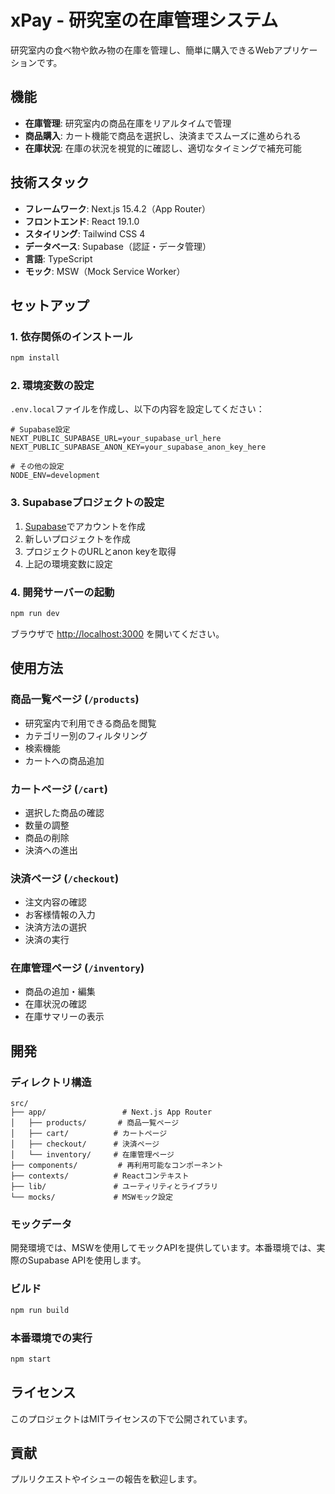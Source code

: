 # xPay - 研究室の在庫管理システム

研究室内の食べ物や飲み物の在庫を管理し、簡単に購入できるWebアプリケーションです。

## 機能

- **在庫管理**: 研究室内の商品在庫をリアルタイムで管理
- **商品購入**: カート機能で商品を選択し、決済までスムーズに進められる
- **在庫状況**: 在庫の状況を視覚的に確認し、適切なタイミングで補充可能

## 技術スタック

- **フレームワーク**: Next.js 15.4.2（App Router）
- **フロントエンド**: React 19.1.0
- **スタイリング**: Tailwind CSS 4
- **データベース**: Supabase（認証・データ管理）
- **言語**: TypeScript
- **モック**: MSW（Mock Service Worker）

## セットアップ

### 1. 依存関係のインストール

```bash
npm install
```

### 2. 環境変数の設定

`.env.local`ファイルを作成し、以下の内容を設定してください：

```env
# Supabase設定
NEXT_PUBLIC_SUPABASE_URL=your_supabase_url_here
NEXT_PUBLIC_SUPABASE_ANON_KEY=your_supabase_anon_key_here

# その他の設定
NODE_ENV=development
```

### 3. Supabaseプロジェクトの設定

1. [Supabase](https://supabase.com/)でアカウントを作成
2. 新しいプロジェクトを作成
3. プロジェクトのURLとanon keyを取得
4. 上記の環境変数に設定

### 4. 開発サーバーの起動

```bash
npm run dev
```

ブラウザで [http://localhost:3000](http://localhost:3000) を開いてください。

## 使用方法

### 商品一覧ページ (`/products`)
- 研究室内で利用できる商品を閲覧
- カテゴリー別のフィルタリング
- 検索機能
- カートへの商品追加

### カートページ (`/cart`)
- 選択した商品の確認
- 数量の調整
- 商品の削除
- 決済への進出

### 決済ページ (`/checkout`)
- 注文内容の確認
- お客様情報の入力
- 決済方法の選択
- 決済の実行

### 在庫管理ページ (`/inventory`)
- 商品の追加・編集
- 在庫状況の確認
- 在庫サマリーの表示

## 開発

### ディレクトリ構造

```
src/
├── app/                 # Next.js App Router
│   ├── products/       # 商品一覧ページ
│   ├── cart/          # カートページ
│   ├── checkout/      # 決済ページ
│   └── inventory/     # 在庫管理ページ
├── components/         # 再利用可能なコンポーネント
├── contexts/          # Reactコンテキスト
├── lib/               # ユーティリティとライブラリ
└── mocks/             # MSWモック設定
```

### モックデータ

開発環境では、MSWを使用してモックAPIを提供しています。本番環境では、実際のSupabase APIを使用します。

### ビルド

```bash
npm run build
```

### 本番環境での実行

```bash
npm start
```

## ライセンス

このプロジェクトはMITライセンスの下で公開されています。

## 貢献

プルリクエストやイシューの報告を歓迎します。
